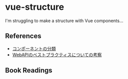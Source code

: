 # vue-structure
I'm struggling to make a structure with Vue components...

## References

- [コンポーネントの分類](https://github.com/ykob/vue-structure/blob/master/references/classifying.md)
- [WebAPIのベストプラクティスについての考察](https://github.com/ykob/vue-structure/blob/master/references/webapi-best-practice.md)

## Book Readings
